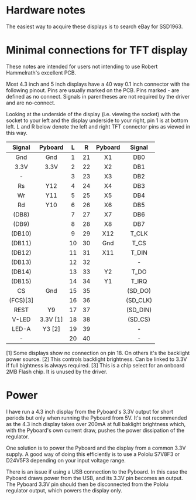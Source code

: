 # Hardware notes

The easiest way to acquire these displays is to search eBay for SSD1963.

# Minimal connections for TFT display

These notes are intended for users not intending to use Robert Hammelrath's excellent PCB.

Most 4.3 inch and 5 inch displays have a 40 way 0.1 inch connector with the following pinout.
Pins are usually marked on the PCB. Pins marked - are defined as no connect. Signals in parentheses
are not required by the driver and are no-connect.

Looking at the underside of the display (i.e. viewing the socket) with the socket to your left and
the display underside to your right, pin 1 is at bottom left. L and R below denote the left and
right TFT connector pins as viewed in this way.


| Signal  | Pyboard | L   | R   | Pyboard | Signal   |
|:-------:|:-------:|:---:|:---:|:-------:|:--------:|
| Gnd     | Gnd     | 1   | 21  | X1      | DB0      |
| 3.3V    | 3.3V    | 2   | 22  | X2      | DB1      |
| -       |         | 3   | 23  | X3      | DB2      |
| Rs      | Y12     | 4   | 24  | X4      | DB3      |
| Wr      | Y11     | 5   | 25  | X5      | DB4      |
| Rd      | Y10     | 6   | 26  | X6      | DB5      |
| (DB8)   |         | 7   | 27  | X7      | DB6      |
| (DB9)   |         | 8   | 28  | X8      | DB7      |
| (DB10)  |         | 9   | 29  | X12     | T_CLK    | Touch panel connections
| (DB11)  |         | 10  | 30  | Gnd     | T_CS     |
| (DB12)  |         | 11  | 31  | X11     | T_DIN    |
| (DB13)  |         | 12  | 32  |         | -        |
| (DB14)  |         | 13  | 33  | Y2      | T_DO     |
| (DB15)  |         | 14  | 34  | Y1      | T_IRQ    |
| CS      | Gnd     | 15  | 35  |         | (SD_DO)  | SD card connections
| (FCS)[3]|         | 16  | 36  |         | (SD_CLK) |
| REST    | Y9      | 17  | 37  |         | (SD_DIN) |
| V-LED   | 3.3V [1]| 18  | 38  |         | (SD_CS)  |
| LED-A   | Y3   [2]| 19  | 39  |         | -        |
| -       |         | 20  | 40  |         | -        |

[1] Some displays show no connection on pin 18. On others it's the backlight power source.
[2] This controls backlight brightness. Can be linked to 3.3V if full bightness is always required.
[3] This is a chip select for an onboard 2MB Flash chip. It is unused by the driver.

# Power

I have run a 4.3 inch display from the Pyboard's 3.3V output for short periods but only when
running the Pyboard from 5V. It's not recommended as the 4.3 inch display takes over 200mA at full
baklight brightness which, with the Pyboard's own current draw, pushes the power dissipation of the
regulator.

One solution is to power the Pyboard and the display from a common 3.3V supply. A good way of doing
this efficiently is to use a Pololu S7V8F3 or D24V5F3 depending on your input voltage range.

There is an issue if using a USB connection to the Pyboard. In this case the Pyboard draws power
from the USB, and its 3.3V pin becomes an output. The Pyboard 3.3V pin should then be disconnected
from the Pololu regulator output, which powers the display only.
